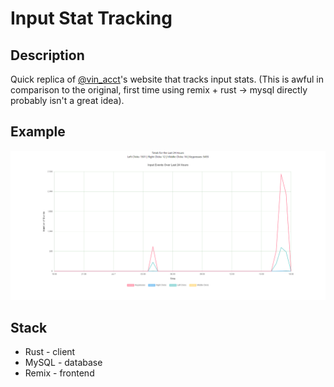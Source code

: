 # Input Stat Tracking

## Description

Quick replica of [@vin_acct](https://x.com/vin_acct)'s website that tracks input stats. (This is awful in comparison to the original, first time using remix + rust -> mysql directly probably isn't a great idea).

## Example

![Example](/images/graph.png)

## Stack

- Rust - client
- MySQL - database
- Remix - frontend
